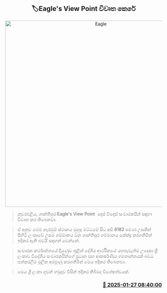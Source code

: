 <p align='center'><b><h2 align='center' title='Eagle's View Point opens'>🏷Eagle's View Point විවෘත කෙරේ</h2></b></p>
<p align='center'><img src='https://helakuru.sgp1.cdn.digitaloceanspaces.com/esana/images/lib/view-point.jpg' width='600' alt='Eagle's View Point opens'></p>

> නුවරඑළිය, ශාන්තිපුර Eagle's View Point  දෙස් විදෙස් සංචාරකයින් සඳහා විවෘත කර තිබෙනවා.

> ඒ අනුව මෙම නැරඹුම් ස්ථානය මුහුදු මට්ටමේ සිට අඩි 6182 පමණ උසකින් පිහිටි ලංකාවේ උසම ගම්මානය වන ශාන්තිපුර ගම්මානය කේන්ද්‍ර කරගනිමින් ඉදිකර ඇති බවයි සඳහන් වෙන්නේ.

> සංචාරක කර්මාන්තයේ දියුණුව තුළින් දේශීය ආර්ථිකයේ යහපැවැත්ම උදෙසා ශ්‍රී ලංකාව විදේශීය සංචාරකයින්ගේ ප්‍රධාන සහ ආකර්ෂණීය ගමනාන්තයක් බවට පත්කරලීම මූලික අරමුණු කරගනිමින් මෙය ඉදිකර තිබෙනවා.

> මෙය ශ්‍රී ලංකා ගුවන් හමුදාව විසින් ඉදිකර තිබීමද විශේෂත්වයක්. 



<h3 align='right'><a href='https://www.helakuru.lk/esana/p/106902/'>📅 2025-01-27 08:40:00</a></h3>
